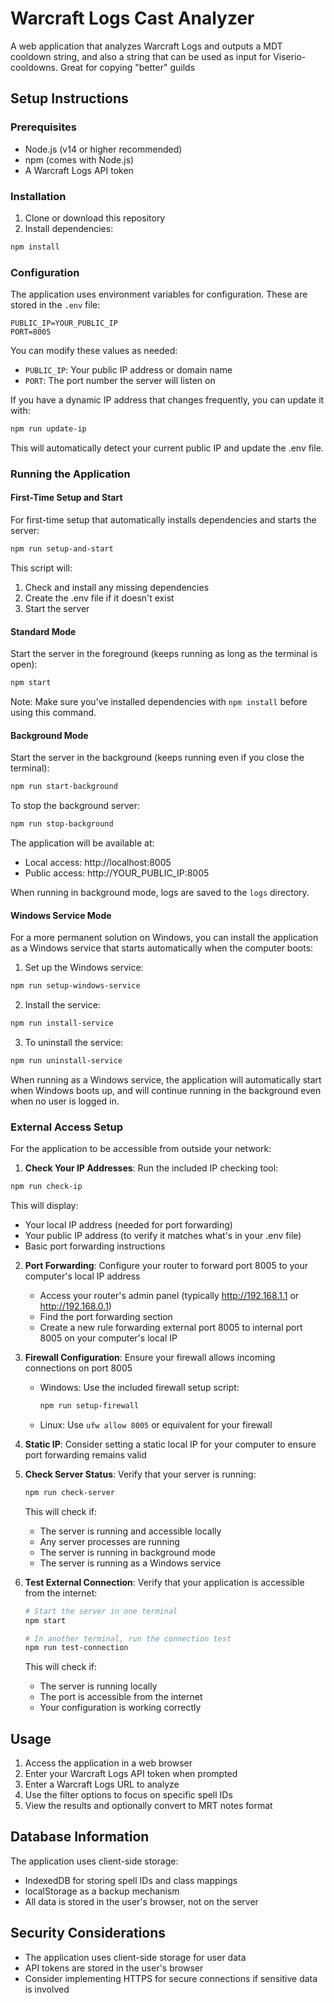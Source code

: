 # Warcraft Logs Cast Analyzer

A web application that analyzes Warcraft Logs and outputs a MDT cooldown string, and also a string that can be used as input for Viserio-cooldowns. Great for copying "better" guilds

## Setup Instructions

### Prerequisites

- Node.js (v14 or higher recommended)
- npm (comes with Node.js)
- A Warcraft Logs API token

### Installation

1. Clone or download this repository
2. Install dependencies:

```bash
npm install
```

### Configuration

The application uses environment variables for configuration. These are stored in the `.env` file:

```
PUBLIC_IP=YOUR_PUBLIC_IP
PORT=8005
```

You can modify these values as needed:
- `PUBLIC_IP`: Your public IP address or domain name
- `PORT`: The port number the server will listen on

If you have a dynamic IP address that changes frequently, you can update it with:

```bash
npm run update-ip
```

This will automatically detect your current public IP and update the .env file.

### Running the Application

#### First-Time Setup and Start

For first-time setup that automatically installs dependencies and starts the server:

```bash
npm run setup-and-start
```

This script will:
1. Check and install any missing dependencies
2. Create the .env file if it doesn't exist
3. Start the server

#### Standard Mode

Start the server in the foreground (keeps running as long as the terminal is open):

```bash
npm start
```

Note: Make sure you've installed dependencies with `npm install` before using this command.

#### Background Mode

Start the server in the background (keeps running even if you close the terminal):

```bash
npm run start-background
```

To stop the background server:

```bash
npm run stop-background
```

The application will be available at:
- Local access: http://localhost:8005
- Public access: http://YOUR_PUBLIC_IP:8005

When running in background mode, logs are saved to the `logs` directory.

#### Windows Service Mode

For a more permanent solution on Windows, you can install the application as a Windows service that starts automatically when the computer boots:

1. Set up the Windows service:

```bash
npm run setup-windows-service
```

2. Install the service:

```bash
npm run install-service
```

3. To uninstall the service:

```bash
npm run uninstall-service
```

When running as a Windows service, the application will automatically start when Windows boots up, and will continue running in the background even when no user is logged in.

### External Access Setup

For the application to be accessible from outside your network:

1. **Check Your IP Addresses**: Run the included IP checking tool:

```bash
npm run check-ip
```

This will display:
- Your local IP address (needed for port forwarding)
- Your public IP address (to verify it matches what's in your .env file)
- Basic port forwarding instructions

2. **Port Forwarding**: Configure your router to forward port 8005 to your computer's local IP address
   - Access your router's admin panel (typically http://192.168.1.1 or http://192.168.0.1)
   - Find the port forwarding section
   - Create a new rule forwarding external port 8005 to internal port 8005 on your computer's local IP

3. **Firewall Configuration**: Ensure your firewall allows incoming connections on port 8005
   - Windows: Use the included firewall setup script:
     ```bash
     npm run setup-firewall
     ```
   - Linux: Use `ufw allow 8005` or equivalent for your firewall

4. **Static IP**: Consider setting a static local IP for your computer to ensure port forwarding remains valid

5. **Check Server Status**: Verify that your server is running:
   ```bash
   npm run check-server
   ```
   This will check if:
   - The server is running and accessible locally
   - Any server processes are running
   - The server is running in background mode
   - The server is running as a Windows service

6. **Test External Connection**: Verify that your application is accessible from the internet:
   ```bash
   # Start the server in one terminal
   npm start
   
   # In another terminal, run the connection test
   npm run test-connection
   ```
   This will check if:
   - The server is running locally
   - The port is accessible from the internet
   - Your configuration is working correctly

## Usage

1. Access the application in a web browser
2. Enter your Warcraft Logs API token when prompted
3. Enter a Warcraft Logs URL to analyze
4. Use the filter options to focus on specific spell IDs
5. View the results and optionally convert to MRT notes format

## Database Information

The application uses client-side storage:
- IndexedDB for storing spell IDs and class mappings
- localStorage as a backup mechanism
- All data is stored in the user's browser, not on the server

## Security Considerations

- The application uses client-side storage for user data
- API tokens are stored in the user's browser
- Consider implementing HTTPS for secure connections if sensitive data is involved

